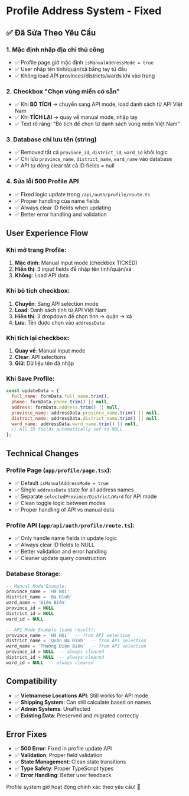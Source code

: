 # Profile Address System - Fixed

## ✅ **Đã Sửa Theo Yêu Cầu**

### 1. **Mặc định nhập địa chỉ thủ công**

- ✅ Profile page giờ mặc định `isManualAddressMode = true`
- ✅ User nhập tên tỉnh/quận/xã bằng tay từ đầu
- ✅ Không load API provinces/districts/wards khi vào trang

### 2. **Checkbox "Chọn vùng miền có sẵn"**

- ✅ Khi **BỎ TÍCH** → chuyển sang API mode, load danh sách từ API Việt Nam
- ✅ Khi **TÍCH LẠI** → quay về manual mode, nhập tay
- ✅ Text rõ ràng: "Bỏ tích để chọn từ danh sách vùng miền Việt Nam"

### 3. **Database chỉ lưu tên (string)**

- ✅ Removed tất cả `province_id`, `district_id`, `ward_id` khỏi logic
- ✅ Chỉ lưu `province_name`, `district_name`, `ward_name` vào database
- ✅ API tự động clear tất cả ID fields = null

### 4. **Sửa lỗi 500 Profile API**

- ✅ Fixed logic update trong `/api/auth/profile/route.ts`
- ✅ Proper handling của name fields
- ✅ Always clear ID fields when updating
- ✅ Better error handling and validation

## **User Experience Flow**

### **Khi mở trang Profile:**

1. **Mặc định**: Manual input mode (checkbox TICKED)
2. **Hiển thị**: 3 input fields để nhập tên tỉnh/quận/xã
3. **Không**: Load API data

### **Khi bỏ tích checkbox:**

1. **Chuyển**: Sang API selection mode
2. **Load**: Danh sách tỉnh từ API Việt Nam
3. **Hiển thị**: 3 dropdown để chọn tỉnh → quận → xã
4. **Lưu**: Tên được chọn vào `addressData`

### **Khi tích lại checkbox:**

1. **Quay về**: Manual input mode
2. **Clear**: API selections
3. **Giữ**: Dữ liệu tên đã nhập

### **Khi Save Profile:**

```javascript
const updateData = {
  full_name: formData.full_name.trim(),
  phone: formData.phone.trim() || null,
  address: formData.address.trim() || null,
  province_name: addressData.province_name.trim() || null,
  district_name: addressData.district_name.trim() || null,
  ward_name: addressData.ward_name.trim() || null,
  // All ID fields automatically set to NULL
};
```

## **Technical Changes**

### **Profile Page (`app/profile/page.tsx`):**

- ✅ Default `isManualAddressMode = true`
- ✅ Single `addressData` state for all address names
- ✅ Separate `selectedProvince/District/Ward` for API mode
- ✅ Clean toggle logic between modes
- ✅ Proper handling of API vs manual data

### **Profile API (`app/api/auth/profile/route.ts`):**

- ✅ Only handle name fields in update logic
- ✅ Always clear ID fields to NULL
- ✅ Better validation and error handling
- ✅ Cleaner update query construction

### **Database Storage:**

```sql
-- Manual Mode Example:
province_name = 'Hà Nội'
district_name = 'Ba Đình'
ward_name = 'Điện Biên'
province_id = NULL
district_id = NULL
ward_id = NULL

-- API Mode Example (same result):
province_name = 'Hà Nội'  -- from API selection
district_name = 'Quận Ba Đình'  -- from API selection
ward_name = 'Phường Điện Biên'  -- from API selection
province_id = NULL  -- always cleared
district_id = NULL  -- always cleared
ward_id = NULL  -- always cleared
```

## **Compatibility**

- ✅ **Vietnamese Locations API**: Still works for API mode
- ✅ **Shipping System**: Can still calculate based on names
- ✅ **Admin Systems**: Unaffected
- ✅ **Existing Data**: Preserved and migrated correctly

## **Error Fixes**

- ✅ **500 Error**: Fixed in profile update API
- ✅ **Validation**: Proper field validation
- ✅ **State Management**: Clean state transitions
- ✅ **Type Safety**: Proper TypeScript types
- ✅ **Error Handling**: Better user feedback

Profile system giờ hoạt động chính xác theo yêu cầu! 🎉
